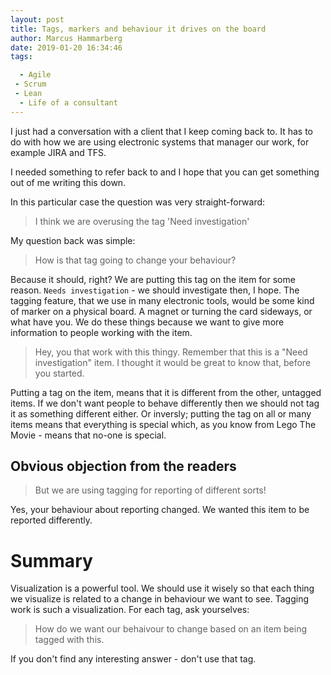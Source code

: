 ```yaml
---
layout: post
title: Tags, markers and behaviour it drives on the board
author: Marcus Hammarberg
date: 2019-01-20 16:34:46
tags:

  - Agile
 - Scrum
 - Lean
  - Life of a consultant
---
```


I just had a conversation with a client that I keep coming back to. It has to do with how we are using electronic systems that manager our work, for example JIRA and TFS.

I needed something to refer back to and I hope that you can get something out of me writing this down.

<!-- excerpt-end -->

In this particular case the question was very straight-forward:

> I think we are overusing the tag 'Need investigation'

My question back was simple:

> How is that tag going to change your behaviour?

Because it should, right? We are putting this tag on the item for some reason. `Needs investigation` - we should investigate then, I hope. The tagging feature, that we use in many electronic tools, would be some kind of marker on a physical board. A magnet or turning the card sideways, or what have you. We do these things because we want to give more information to people working with the item.

> Hey, you that work with this thingy. Remember that this is a "Need investigation" item. I thought it would be great to know that, before you started.

Putting a tag on the item, means that it is different from the other, untagged items. If we don't want people to behave differently then we should not tag it as something different either. Or inversly; putting the tag on all or many items means that everything is special which, as you know from Lego The Movie - means that no-one is special.

## Obvious objection from the readers

> But we are using tagging for reporting of different sorts!

Yes, your behaviour about reporting changed. We wanted this item to be reported differently.

# Summary

Visualization is a powerful tool. We should use it wisely so that each thing we visualize is related to a change in behaviour we want to see. Tagging work is such a visualization. For each tag, ask yourselves:

> How do we want our behaivour to change based on an item being tagged with this.

If you don't find any interesting answer - don't use that tag.
